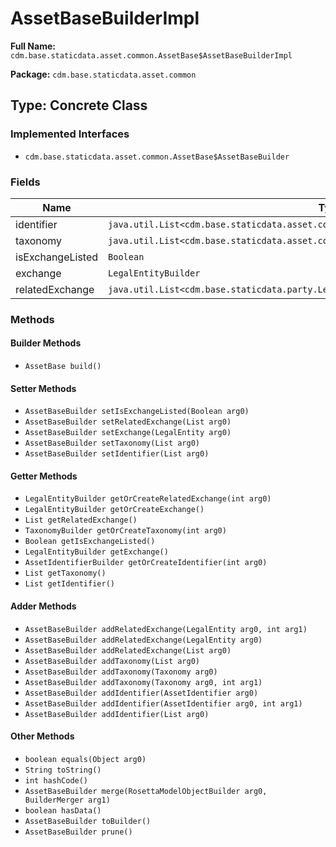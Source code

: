 # AssetBaseBuilderImpl

**Full Name:** `cdm.base.staticdata.asset.common.AssetBase$AssetBaseBuilderImpl`

**Package:** `cdm.base.staticdata.asset.common`

## Type: Concrete Class

### Implemented Interfaces

- `cdm.base.staticdata.asset.common.AssetBase$AssetBaseBuilder`

### Fields

| Name | Type | Description |
|------|------|-------------|
| identifier | `java.util.List<cdm.base.staticdata.asset.common.AssetIdentifier$AssetIdentifierBuilder>` |  |
| taxonomy | `java.util.List<cdm.base.staticdata.asset.common.Taxonomy$TaxonomyBuilder>` |  |
| isExchangeListed | `Boolean` |  |
| exchange | `LegalEntityBuilder` |  |
| relatedExchange | `java.util.List<cdm.base.staticdata.party.LegalEntity$LegalEntityBuilder>` |  |

### Methods

#### Builder Methods

- `AssetBase build()`

#### Setter Methods

- `AssetBaseBuilder setIsExchangeListed(Boolean arg0)`
- `AssetBaseBuilder setRelatedExchange(List arg0)`
- `AssetBaseBuilder setExchange(LegalEntity arg0)`
- `AssetBaseBuilder setTaxonomy(List arg0)`
- `AssetBaseBuilder setIdentifier(List arg0)`

#### Getter Methods

- `LegalEntityBuilder getOrCreateRelatedExchange(int arg0)`
- `LegalEntityBuilder getOrCreateExchange()`
- `List getRelatedExchange()`
- `TaxonomyBuilder getOrCreateTaxonomy(int arg0)`
- `Boolean getIsExchangeListed()`
- `LegalEntityBuilder getExchange()`
- `AssetIdentifierBuilder getOrCreateIdentifier(int arg0)`
- `List getTaxonomy()`
- `List getIdentifier()`

#### Adder Methods

- `AssetBaseBuilder addRelatedExchange(LegalEntity arg0, int arg1)`
- `AssetBaseBuilder addRelatedExchange(LegalEntity arg0)`
- `AssetBaseBuilder addRelatedExchange(List arg0)`
- `AssetBaseBuilder addTaxonomy(List arg0)`
- `AssetBaseBuilder addTaxonomy(Taxonomy arg0)`
- `AssetBaseBuilder addTaxonomy(Taxonomy arg0, int arg1)`
- `AssetBaseBuilder addIdentifier(AssetIdentifier arg0)`
- `AssetBaseBuilder addIdentifier(AssetIdentifier arg0, int arg1)`
- `AssetBaseBuilder addIdentifier(List arg0)`

#### Other Methods

- `boolean equals(Object arg0)`
- `String toString()`
- `int hashCode()`
- `AssetBaseBuilder merge(RosettaModelObjectBuilder arg0, BuilderMerger arg1)`
- `boolean hasData()`
- `AssetBaseBuilder toBuilder()`
- `AssetBaseBuilder prune()`

